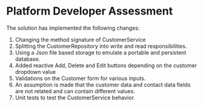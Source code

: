 # Platform Developer Assessment

The solution has implemented the following changes:

1. Changing the method signature of CustomerService
2. Splitting the CustomerRepository into write and read responsibilities.
3. Using a Json file based storage to emulate a portable and persistent database.
4. Added reactive Add, Delete and Edit buttons depending on the customer dropdown value
5. Validations on the Customer form for various inputs.
6. An assumption is made that the customer data and contact data fields are not related and can contain different values.
7. Unit tests to test the CustomerService behavior.
